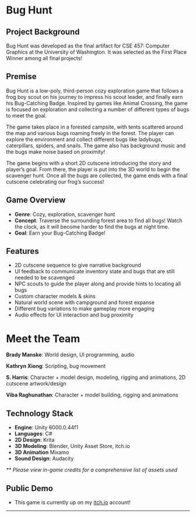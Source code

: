 # Bug Hunt

## Project Background
Bug Hunt was developed as the final artifact for CSE 457: Computer Graphics at the University of Washington. It was selected as the First Place Winner among all final projects!

## Premise
Bug Hunt is a low-poly, third-person cozy exploration game that follows a frog boy scout on his journey to impress his scout leader, and finally earn his Bug-Catching Badge. Inspired by games like Animal Crossing, the game is focused on exploration and collecting a number of different types of bugs to meet the goal.

The game takes place in a forested campsite, with tents scattered around the map and various bugs roaming freely in the forest. The player can explore the environment and collect different bugs like ladybugs, caterpillars, spiders, and snails. The game also has background music and the bugs make noise based on proximity!

The game begins with a short 2D cutscene introducing the story and player’s goal. From there, the player is put into the 3D world to begin the scavenger hunt. Once all the bugs are collected, the game ends with a final cutscene celebrating our frog’s success!

## Game Overview
- **Genre**: Cozy, exploration, scavenger hunt
- **Concept**: Traverse the surrounding forest area to find all bugs! Watch the clock, as it will become harder to find the bugs at night time.
- **Goal**: Earn your Bug-Catching Badge!

## Features
- 2D cutscene sequence to give narrative background
- UI feedback to communicate inventory state and bugs that are still needed to be scavenged
- NPC scouts to guide the player along and provide hints to locating all bugs
- Custom character models & skins
- Natural world scene with campground and forest expanse
- Different bug variations to make gameplay more engaging
- Audio effects for UI interaction and bug proximity

# Meet the Team
**Brady Manske**: World design, UI programming, audio

**Kathryn Xiong**: Scripting, bug movement

**S. Harris**: Character + model design, modeling, rigging and animations, 2D cutscene artwork/design

**Viba Raghunathan**: Character + model building, rigging and animations

## Technology Stack
- **Engine**: Unity 6000.0.44f1
- **Languages**: C#
- **2D Design**: Krita
- **3D Modeling**: Blender, Unity Asset Store, itch.io
- **3D Animation** Mixamo
- **Sound Design**: Audacity

_** Please view in-game credits for a comprehensive list of assets used_

## Public Demo
- This game is currently up on my [itch.io](https://state0fflux.itch.io/bug-hunt) account!
---
